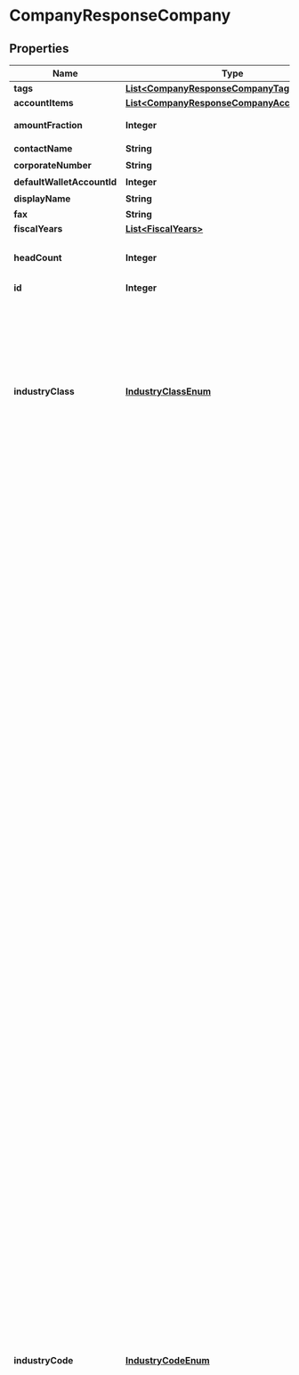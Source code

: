 

# CompanyResponseCompany


## Properties

Name | Type | Description | Notes
------------ | ------------- | ------------- | -------------
**tags** | [**List&lt;CompanyResponseCompanyTags&gt;**](CompanyResponseCompanyTags.md) |  |  [optional]
**accountItems** | [**List&lt;CompanyResponseCompanyAccountItems&gt;**](CompanyResponseCompanyAccountItems.md) |  |  [optional]
**amountFraction** | **Integer** | 金額端数処理方法（0: 切り捨て、1: 切り上げ、2: 四捨五入） | 
**contactName** | **String** | 担当者名 (50文字以内) | 
**corporateNumber** | **String** | 法人番号 (半角数字13桁、法人のみ) | 
**defaultWalletAccountId** | **Integer** | 決済口座のデフォルト |  [optional]
**displayName** | **String** | 事業所名 | 
**fax** | **String** | FAX | 
**fiscalYears** | [**List&lt;FiscalYears&gt;**](FiscalYears.md) |  | 
**headCount** | **Integer** | 従業員数（0: 経営者のみ、1: 2~5人、2: 6~10人、3: 11~20人、4: 21~30人、5: 31~40人、6: 41~100人、7: 100人以上 | 
**id** | **Integer** | 事業所ID | 
**industryClass** | [**IndustryClassEnum**](#IndustryClassEnum) | 種別（agriculture_forestry_fisheries_ore: 農林水産業/鉱業、construction: 建設、manufacturing_processing: 製造/加工、it: IT、transportation_logistics: 運輸/物流、retail_wholesale: 小売/卸売、finance_insurance: 金融/保険、real_estate_rental: 不動産/レンタル、profession: 士業/学術/専門技術サービス、design_production: デザイン/制作、food: 飲食、leisure_entertainment: レジャー/娯楽、lifestyle: 生活関連サービス、education: 教育/学習支援、medical_welfare: 医療/福祉、other_services: その他サービス、other: その他） | 
**industryCode** | [**IndustryCodeEnum**](#IndustryCodeEnum) | 業種（agriculture: 農業, forestry: 林業, fishing_industry: 漁業、水産養殖業, mining: 鉱業、採石業、砂利採取業, civil_contractors: 土木工事業, pavement: 舗装工事業, carpenter: とび、大工、左官等の建設工事業, renovation: リフォーム工事業, electrical_plumbing: 電気、管工事等の設備工事業, grocery: 食料品の製造加工業, machinery_manufacturing: 機械器具の製造加工業, printing: 印刷業, other_manufacturing: その他の製造加工業, software_development: 受託：ソフトウェア、アプリ開発業, system_development: 受託：システム開発業, survey_analysis: 受託：調査、分析等の情報処理業, server_management: 受託：サーバー運営管理, website_production: 受託：ウェブサイト制作, online_service_management: オンラインサービス運営業, online_advertising_agency: オンライン広告代理店業, online_advertising_planning_production: オンライン広告企画・制作業, online_media_management: オンラインメディア運営業, portal_site_management: ポータルサイト運営業, other_it_services: その他、IT サービス業, transport_delivery: 輸送業、配送業, delivery: バイク便等の配達業, other_transportation_logistics: その他の運輸業、物流業, other_wholesale: 卸売業：その他, clothing_wholesale_fiber: 卸売業：衣類卸売／繊維, food_wholesale: 卸売業：飲食料品, entrusted_development_wholesale: 卸売業：機械器具, online_shop: 小売業：無店舗　オンラインショップ, fashion_grocery_store: 小売業：店舗あり　ファッション、雑貨, food_store: 小売業：店舗あり　生鮮食品、飲食料品, entrusted_store: 小売業：店舗あり　機械、器具, other_store: 小売業：店舗あり　その他, financial_instruments_exchange: 金融業：金融商品取引, commodity_futures_investment_advisor: 金融業：商品先物取引、商品投資顧問, other_financial: 金融業：その他, brokerage_insurance: 保険業：仲介、代理, other_insurance: 保険業：その他, real_estate_developer: 不動産業：ディベロッパー, real_estate_brokerage: 不動産業：売買、仲介, rent_coin_parking_management: 不動産業：賃貸、コインパーキング、管理, rental_office_co_working_space: 不動産業：レンタルオフィス、コワーキングスペース, rental_lease: レンタル業、リース業, cpa_tax_accountant: 士業：公認会計士事務所、税理士事務所, law_office: 士業：法律事務所, judicial_and_administrative_scrivener: 士業：司法書士事務所／行政書士事務所, labor_consultant: 士業：社会保険労務士事務所, other_profession: 士業：その他, business_consultant: 経営コンサルタント, academic_research_development: 学術・開発研究機関, advertising_agency: 広告代理店, advertising_planning_production: 広告企画／制作, design_development: ソフトウェア、アプリ開発業（受託）, apparel_industry_design: 服飾デザイン業、工業デザイン業, website_design: ウェブサイト制作（受託）, advertising_planning_design: 広告企画／制作業, other_design: その他、デザイン／制作, restaurants_coffee_shops: レストラン、喫茶店等の飲食店業, sale_of_lunch: 弁当の販売業, bread_confectionery_manufacture_sale: パン、菓子等の製造販売業, delivery_catering_mobile_catering: デリバリー業、ケータリング業、移動販売業, hotel_inn: 宿泊業：ホテル、旅館, homestay: 宿泊業：民泊, travel_agency: 旅行代理店業, leisure_sports_facility_management: レジャー、スポーツ等の施設運営業, show_event_management: ショー、イベント等の興行、イベント運営業, barber: ビューティ、ヘルスケア業：床屋、理容室, beauty_salon: ビューティ、ヘルスケア業：美容室, spa_sand_bath_sauna: ビューティ、ヘルスケア業：スパ、砂風呂、サウナ等, este_ail_salon: ビューティ、ヘルスケア業：その他、エステサロン、ネイルサロン等, bridal_planning_introduce_wedding: 冠婚葬祭業：ブライダルプランニング、結婚式場紹介等, memorial_ceremony_funeral: 冠婚葬祭業：メモリアルセレモニー、葬儀等, moving: 引っ越し業, courier_industry: 宅配業, house_maid_cleaning_agency: 家事代行サービス業：無店舗　ハウスメイド、掃除代行等, re_tailoring_clothes: 家事代行サービス業：店舗あり　衣類修理、衣類仕立て直し等, training_institute_management: 研修所等の施設運営業, tutoring_school: 学習塾、進学塾等の教育・学習支援業, music_calligraphy_abacus_classroom: 音楽教室、書道教室、そろばん教室等のの教育・学習支援業, english_school: 英会話スクール等の語学学習支援業, tennis_yoga_judo_school: テニススクール、ヨガ教室、柔道場等のスポーツ指導、支援業, culture_school: その他、カルチャースクール等の教育・学習支援業, seminar_planning_management: セミナー等の企画、運営業, hospital_clinic: 医療業：病院、一般診療所、クリニック等, dental_clinic: 医療業：歯科診療所, other_medical_services: 医療業：その他、医療サービス等, nursery: 福祉業：保育所等、児童向け施設型サービス, nursing_home: 福祉業：老人ホーム等、老人向け施設型サービス, rehabilitation_support_services: 福祉業：療育支援サービス等、障害者等向け施設型サービス, other_welfare: 福祉業：その他、施設型福祉サービス, visit_welfare_service: 福祉業：訪問型福祉サービス, recruitment_temporary_staffing: 人材紹介業、人材派遣業, life_related_recruitment_temporary_staffing: 生活関連サービスの人材紹介業、人材派遣業, car_maintenance_car_repair: 自動車整備業、自動車修理業, machinery_equipment_maintenance_repair: 機械機器類の整備業、修理業, cleaning_maintenance_building_management: 清掃業、メンテナンス業、建物管理業, security: 警備業, other_services: その他のサービス業, npo: NPO, general_incorporated_association: 一般社団法人, general_incorporated_foundation: 一般財団法人, other_association: その他組織) | 
**invoiceLayout** | [**InvoiceLayoutEnum**](#InvoiceLayoutEnum) | 請求書レイアウト * &#x60;default_classic&#x60; - レイアウト１/クラシック (デフォルト)  * &#x60;standard_classic&#x60; - レイアウト２/クラシック  * &#x60;envelope_classic&#x60; - 封筒１/クラシック  * &#x60;carried_forward_standard_classic&#x60; - レイアウト３（繰越金額欄あり）/クラシック  * &#x60;carried_forward_envelope_classic&#x60; - 封筒２（繰越金額欄あり）/クラシック  * &#x60;default_modern&#x60; - レイアウト１/モダン  * &#x60;standard_modern&#x60; - レイアウト２/モダン  * &#x60;envelope_modern&#x60; - 封筒/モダン | 
**items** | [**List&lt;CompanyResponseCompanyItems&gt;**](CompanyResponseCompanyItems.md) |  |  [optional]
**minusFormat** | **Integer** | マイナスの表示方法（0: -、 1: △） | 
**name** | **String** | 事業所の正式名称 (100文字以内) | 
**nameKana** | **String** | 正式名称フリガナ (100文字以内) | 
**partners** | [**List&lt;CompanyResponseCompanyPartners&gt;**](CompanyResponseCompanyPartners.md) |  |  [optional]
**phone1** | **String** | 電話番号１ | 
**phone2** | **String** | 電話番号２ | 
**prefectureCode** | **Integer** | 都道府県コード（-1: 設定しない、0: 北海道、1:青森、2:岩手、3:宮城、4:秋田、5:山形、6:福島、7:茨城、8:栃木、9:群馬、10:埼玉、11:千葉、12:東京、13:神奈川、14:新潟、15:富山、16:石川、17:福井、18:山梨、19:長野、20:岐阜、21:静岡、22:愛知、23:三重、24:滋賀、25:京都、26:大阪、27:兵庫、28:奈良、29:和歌山、30:鳥取、31:島根、32:岡山、33:広島、34:山口、35:徳島、36:香川、37:愛媛、38:高知、39:福岡、40:佐賀、41:長崎、42:熊本、43:大分、44:宮崎、45:鹿児島、46:沖縄 | 
**privateSettlement** | **Boolean** | プライベート資金/役員資金（false: 使用しない、true: 使用する） | 
**role** | [**RoleEnum**](#RoleEnum) | ユーザーの権限 | 
**sections** | [**List&lt;CompanyResponseCompanySections&gt;**](CompanyResponseCompanySections.md) |  |  [optional]
**streetName1** | **String** | 市区町村・番地 | 
**streetName2** | **String** | 建物名・部屋番号など | 
**taxAtSourceCalcType** | **Integer** | 源泉徴収税計算（0: 消費税を含める、1: 消費税を含めない） | 
**taxCodes** | [**List&lt;CompanyResponseCompanyTaxCodes&gt;**](CompanyResponseCompanyTaxCodes.md) |  |  [optional]
**txnNumberFormat** | [**TxnNumberFormatEnum**](#TxnNumberFormatEnum) | 仕訳番号形式（not_used: 使用しない、digits: 数字（例：5091824）、alnum: 英数字（例：59J0P）） | 
**usePartnerCode** | **Boolean** | 取引先コードの利用設定（true: 有効、 false: 無効） | 
**walletables** | [**List&lt;CompanyResponseCompanyWalletables&gt;**](CompanyResponseCompanyWalletables.md) |  |  [optional]
**workflowSetting** | [**WorkflowSettingEnum**](#WorkflowSettingEnum) | 仕訳承認フロー（enable: 有効、 disable: 無効） | 
**zipcode** | **String** | 郵便番号 | 



## Enum: IndustryClassEnum

Name | Value
---- | -----
AGRICULTURE_FORESTRY_FISHERIES_ORE | &quot;agriculture_forestry_fisheries_ore&quot;
CONSTRUCTION | &quot;construction&quot;
MANUFACTURING_PROCESSING | &quot;manufacturing_processing&quot;
IT | &quot;it&quot;
TRANSPORTATION_LOGISTICS | &quot;transportation_logistics&quot;
RETAIL_WHOLESALE | &quot;retail_wholesale&quot;
FINANCE_INSURANCE | &quot;finance_insurance&quot;
REAL_ESTATE_RENTAL | &quot;real_estate_rental&quot;
PROFESSION | &quot;profession&quot;
DESIGN_PRODUCTION | &quot;design_production&quot;
FOOD | &quot;food&quot;
LEISURE_ENTERTAINMENT | &quot;leisure_entertainment&quot;
LIFESTYLE | &quot;lifestyle&quot;
EDUCATION | &quot;education&quot;
MEDICAL_WELFARE | &quot;medical_welfare&quot;
OTHER_SERVICES | &quot;other_services&quot;
OTHER | &quot;other&quot;



## Enum: IndustryCodeEnum

Name | Value
---- | -----
AGRICULTURE | &quot;agriculture&quot;
FORESTRY | &quot;forestry&quot;
FISHING_INDUSTRY | &quot;fishing_industry&quot;
MINING | &quot;mining&quot;
CIVIL_CONTRACTORS | &quot;civil_contractors&quot;
PAVEMENT | &quot;pavement&quot;
CARPENTER | &quot;carpenter&quot;
RENOVATION | &quot;renovation&quot;
ELECTRICAL_PLUMBING | &quot;electrical_plumbing&quot;
GROCERY | &quot;grocery&quot;
MACHINERY_MANUFACTURING | &quot;machinery_manufacturing&quot;
PRINTING | &quot;printing&quot;
OTHER_MANUFACTURING | &quot;other_manufacturing&quot;
SOFTWARE_DEVELOPMENT | &quot;software_development&quot;
SYSTEM_DEVELOPMENT | &quot;system_development&quot;
SURVEY_ANALYSIS | &quot;survey_analysis&quot;
SERVER_MANAGEMENT | &quot;server_management&quot;
WEBSITE_PRODUCTION | &quot;website_production&quot;
ONLINE_SERVICE_MANAGEMENT | &quot;online_service_management&quot;
ONLINE_ADVERTISING_AGENCY | &quot;online_advertising_agency&quot;
ONLINE_ADVERTISING_PLANNING_PRODUCTION | &quot;online_advertising_planning_production&quot;
ONLINE_MEDIA_MANAGEMENT | &quot;online_media_management&quot;
PORTAL_SITE_MANAGEMENT | &quot;portal_site_management&quot;
OTHER_IT_SERVICES | &quot;other_it_services&quot;
TRANSPORT_DELIVERY | &quot;transport_delivery&quot;
DELIVERY | &quot;delivery&quot;
OTHER_TRANSPORTATION_LOGISTICS | &quot;other_transportation_logistics&quot;
OTHER_WHOLESALE | &quot;other_wholesale&quot;
CLOTHING_WHOLESALE_FIBER | &quot;clothing_wholesale_fiber&quot;
FOOD_WHOLESALE | &quot;food_wholesale&quot;
ENTRUSTED_DEVELOPMENT_WHOLESALE | &quot;entrusted_development_wholesale&quot;
ONLINE_SHOP | &quot;online_shop&quot;
FASHION_GROCERY_STORE | &quot;fashion_grocery_store&quot;
FOOD_STORE | &quot;food_store&quot;
ENTRUSTED_STORE | &quot;entrusted_store&quot;
OTHER_STORE | &quot;other_store&quot;
FINANCIAL_INSTRUMENTS_EXCHANGE | &quot;financial_instruments_exchange&quot;
COMMODITY_FUTURES_INVESTMENT_ADVISOR | &quot;commodity_futures_investment_advisor&quot;
OTHER_FINANCIAL | &quot;other_financial&quot;
BROKERAGE_INSURANCE | &quot;brokerage_insurance&quot;
OTHER_INSURANCE | &quot;other_insurance&quot;
REAL_ESTATE_DEVELOPER | &quot;real_estate_developer&quot;
REAL_ESTATE_BROKERAGE | &quot;real_estate_brokerage&quot;
RENT_COIN_PARKING_MANAGEMENT | &quot;rent_coin_parking_management&quot;
RENTAL_OFFICE_CO_WORKING_SPACE | &quot;rental_office_co_working_space&quot;
RENTAL_LEASE | &quot;rental_lease&quot;
CPA_TAX_ACCOUNTANT | &quot;cpa_tax_accountant&quot;
LAW_OFFICE | &quot;law_office&quot;
JUDICIAL_AND_ADMINISTRATIVE_SCRIVENER | &quot;judicial_and_administrative_scrivener&quot;
LABOR_CONSULTANT | &quot;labor_consultant&quot;
OTHER_PROFESSION | &quot;other_profession&quot;
BUSINESS_CONSULTANT | &quot;business_consultant&quot;
ACADEMIC_RESEARCH_DEVELOPMENT | &quot;academic_research_development&quot;
ADVERTISING_AGENCY | &quot;advertising_agency&quot;
ADVERTISING_PLANNING_PRODUCTION | &quot;advertising_planning_production&quot;
DESIGN_DEVELOPMENT | &quot;design_development&quot;
APPAREL_INDUSTRY_DESIGN | &quot;apparel_industry_design&quot;
WEBSITE_DESIGN | &quot;website_design&quot;
ADVERTISING_PLANNING_DESIGN | &quot;advertising_planning_design&quot;
OTHER_DESIGN | &quot;other_design&quot;
RESTAURANTS_COFFEE_SHOPS | &quot;restaurants_coffee_shops&quot;
SALE_OF_LUNCH | &quot;sale_of_lunch&quot;
BREAD_CONFECTIONERY_MANUFACTURE_SALE | &quot;bread_confectionery_manufacture_sale&quot;
DELIVERY_CATERING_MOBILE_CATERING | &quot;delivery_catering_mobile_catering&quot;
HOTEL_INN | &quot;hotel_inn&quot;
HOMESTAY | &quot;homestay&quot;
TRAVEL_AGENCY | &quot;travel_agency&quot;
LEISURE_SPORTS_FACILITY_MANAGEMENT | &quot;leisure_sports_facility_management&quot;
SHOW_EVENT_MANAGEMENT | &quot;show_event_management&quot;
BARBER | &quot;barber&quot;
BEAUTY_SALON | &quot;beauty_salon&quot;
SPA_SAND_BATH_SAUNA | &quot;spa_sand_bath_sauna&quot;
ESTE_AIL_SALON | &quot;este_ail_salon&quot;
BRIDAL_PLANNING_INTRODUCE_WEDDING | &quot;bridal_planning_introduce_wedding&quot;
MEMORIAL_CEREMONY_FUNERAL | &quot;memorial_ceremony_funeral&quot;
MOVING | &quot;moving&quot;
COURIER_INDUSTRY | &quot;courier_industry&quot;
HOUSE_MAID_CLEANING_AGENCY | &quot;house_maid_cleaning_agency&quot;
RE_TAILORING_CLOTHES | &quot;re_tailoring_clothes&quot;
TRAINING_INSTITUTE_MANAGEMENT | &quot;training_institute_management&quot;
TUTORING_SCHOOL | &quot;tutoring_school&quot;
MUSIC_CALLIGRAPHY_ABACUS_CLASSROOM | &quot;music_calligraphy_abacus_classroom&quot;
ENGLISH_SCHOOL | &quot;english_school&quot;
TENNIS_YOGA_JUDO_SCHOOL | &quot;tennis_yoga_judo_school&quot;
CULTURE_SCHOOL | &quot;culture_school&quot;
SEMINAR_PLANNING_MANAGEMENT | &quot;seminar_planning_management&quot;
HOSPITAL_CLINIC | &quot;hospital_clinic&quot;
DENTAL_CLINIC | &quot;dental_clinic&quot;
OTHER_MEDICAL_SERVICES | &quot;other_medical_services&quot;
NURSERY | &quot;nursery&quot;
NURSING_HOME | &quot;nursing_home&quot;
REHABILITATION_SUPPORT_SERVICES | &quot;rehabilitation_support_services&quot;
OTHER_WELFARE | &quot;other_welfare&quot;
VISIT_WELFARE_SERVICE | &quot;visit_welfare_service&quot;
RECRUITMENT_TEMPORARY_STAFFING | &quot;recruitment_temporary_staffing&quot;
LIFE_RELATED_RECRUITMENT_TEMPORARY_STAFFING | &quot;life_related_recruitment_temporary_staffing&quot;
CAR_MAINTENANCE_CAR_REPAIR | &quot;car_maintenance_car_repair&quot;
MACHINERY_EQUIPMENT_MAINTENANCE_REPAIR | &quot;machinery_equipment_maintenance_repair&quot;
CLEANING_MAINTENANCE_BUILDING_MANAGEMENT | &quot;cleaning_maintenance_building_management&quot;
SECURITY | &quot;security&quot;
OTHER_SERVICES | &quot;other_services&quot;
NPO | &quot;npo&quot;
GENERAL_INCORPORATED_ASSOCIATION | &quot;general_incorporated_association&quot;
GENERAL_INCORPORATED_FOUNDATION | &quot;general_incorporated_foundation&quot;
OTHER_ASSOCIATION | &quot;other_association&quot;



## Enum: InvoiceLayoutEnum

Name | Value
---- | -----
DEFAULT_CLASSIC | &quot;default_classic&quot;
STANDARD_CLASSIC | &quot;standard_classic&quot;
ENVELOPE_CLASSIC | &quot;envelope_classic&quot;
CARRIED_FORWARD_STANDARD_CLASSIC | &quot;carried_forward_standard_classic&quot;
CARRIED_FORWARD_ENVELOPE_CLASSIC | &quot;carried_forward_envelope_classic&quot;
DEFAULT_MODERN | &quot;default_modern&quot;
STANDARD_MODERN | &quot;standard_modern&quot;
ENVELOPE_MODERN | &quot;envelope_modern&quot;



## Enum: RoleEnum

Name | Value
---- | -----
ADMIN | &quot;admin&quot;
SIMPLE_ACCOUNTING | &quot;simple_accounting&quot;
SELF_ONLY | &quot;self_only&quot;
READ_ONLY | &quot;read_only&quot;
WORKFLOW | &quot;workflow&quot;



## Enum: TxnNumberFormatEnum

Name | Value
---- | -----
NOT_USED | &quot;not_used&quot;
DIGITS | &quot;digits&quot;
ALNUM | &quot;alnum&quot;



## Enum: WorkflowSettingEnum

Name | Value
---- | -----
ENABLE | &quot;enable&quot;
DISABLE | &quot;disable&quot;



